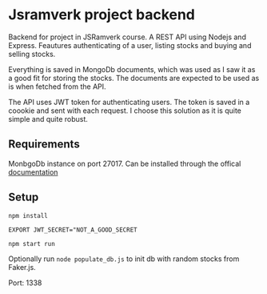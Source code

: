 # Jsramverk project backend

Backend for project in JSRamverk course. A REST API using Nodejs and Express. Feautures authenticating of a user, listing stocks and buying and selling stocks.

Everything is saved in MongoDb documents, which was used as I saw it as a good fit for storing the stocks. The documents are expected to be used as is when fetched from the API.

The API uses JWT token for authenticating users. The token is saved in a coookie and sent with each request. I choose this solution as it is quite simple and quite robust. 

## Requirements
MonbgoDb instance on port 27017. Can be installed through the offical [documentation](https://docs.mongodb.com/manual/installation/)

## Setup

`npm install`

`EXPORT JWT_SECRET="NOT_A_GOOD_SECRET`

`npm start run`

Optionally run `node populate_db.js` to init db with random stocks from Faker.js.

Port: 1338

